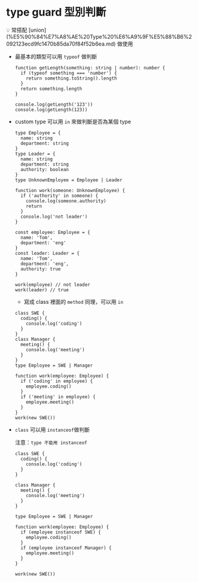 # type guard 型別判斷

<aside>
💡 常搭配 [union](%E5%90%84%E7%A8%AE%20Type%20%E6%A9%9F%E5%88%B6%2092123ecd9fc1470b85da70f84f52b6ea.md) 做使用

</aside>

- 最基本的類型可以用 `typeof` 做判斷
    
    ```tsx
    function getLength(something: string | number): number {
      if (typeof something === 'number') {
        return something.toString().length
      }
      return something.length
    }
    
    console.log(getLength('123'))
    console.log(getLength(123))
    ```
    
- custom type 可以用 `in` 來做判斷是否為某個 type
    
    ```tsx
    type Employee = {
      name: string
      department: string
    }
    type Leader = {
      name: string
      department: string
      authority: boolean
    }
    type UnknownEmployee = Employee | Leader
    
    function work(someone: UnknownEmployee) {
      if ('authority' in someone) {
        console.log(someone.authority)
        return
      }
      console.log('not leader')
    }
    
    const employee: Employee = {
      name: 'Tom',
      department: 'eng'
    }
    const leader: Leader = {
      name: 'Tom',
      department: 'eng',
      authority: true
    }
    
    work(employee) // not leader
    work(leader) // true
    ```
    
    - 寫成 class 裡面的 `method` 同理，可以用 `in`
    
    ```tsx
    class SWE {
      coding() {
        console.log('coding')
      }
    }
    class Manager {
      meeting() {
        console.log('meeting')
      }
    }
    type Employee = SWE | Manager
    
    function work(employee: Employee) {
      if ('coding' in employee) {
        employee.coding()
      }
      if ('meeting' in employee) {
        employee.meeting()
      }
    }
    work(new SWE())
    ```
    
- `class` 可以用 `instanceof`做判斷
    
    注意：`type 不能用 instanceof`
    
    ```tsx
    class SWE {
      coding() {
        console.log('coding')
      }
    }
    
    class Manager {
      meeting() {
        console.log('meeting')
      }
    }
    
    type Employee = SWE | Manager
    
    function work(employee: Employee) {
      if (employee instanceof SWE) {
        employee.coding()
      }
      if (employee instanceof Manager) {
        employee.meeting()
      }
    }
    
    work(new SWE())
    ```